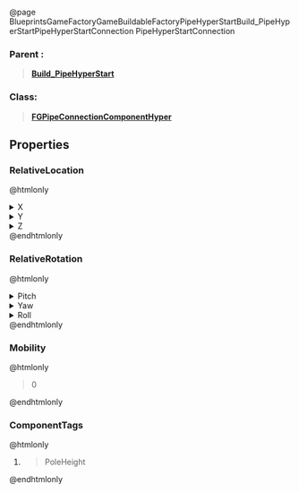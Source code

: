 @page BlueprintsGameFactoryGameBuildableFactoryPipeHyperStartBuild_PipeHyperStartPipeHyperStartConnection PipeHyperStartConnection
### Parent :
<b><a href="_blueprints_game_factory_game_buildable_factory_pipe_hyper_start_build__pipe_hyper_start.html"><blockquote>Build_PipeHyperStart</blockquote></a></b>
### Class:
<b><a href="_blueprints_game_factory_game_buildable_factory_pipe_hyper_f_g_pipe_connection_component_hyper.html"><blockquote>FGPipeConnectionComponentHyper</blockquote></a></b>
## Properties
### RelativeLocation
@htmlonly
<details>
 <summary>X</summary>
<blockquote>-191</blockquote>
</details>
<details>
 <summary>Y</summary>
<blockquote>2.6580877602100372e-05</blockquote>
</details>
<details>
 <summary>Z</summary>
<blockquote>100.00023651123047</blockquote>
</details>
@endhtmlonly

### RelativeRotation
@htmlonly
<details>
 <summary>Pitch</summary>
<blockquote>-9.518610022496432e-05</blockquote>
</details>
<details>
 <summary>Yaw</summary>
<blockquote>0</blockquote>
</details>
<details>
 <summary>Roll</summary>
<blockquote>-3.570295302779414e-05</blockquote>
</details>
@endhtmlonly

### Mobility
@htmlonly
<blockquote>0</blockquote>
@endhtmlonly

### ComponentTags
@htmlonly
<ol>
<li>
<blockquote>PoleHeight</blockquote>
</li>
</ol>
@endhtmlonly

